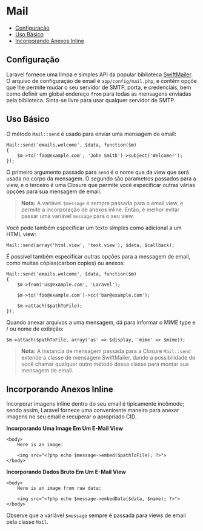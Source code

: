 # Mail

- [Configuração](#configuration)
- [Uso Básico](#basic-usage)
- [Incorporando Anexos Inline](#embedding-inline-attachments)

<a name="configuration"></a>
## Configuração

Laravel fornece uma limpa e simples API da popular biblioteca [SwiftMailer](http://swiftmailer.org). O arquivo de configuração de email é `app/config/mail.php`, e contém opçõe que lhe permite mudar o seu servidor de SMTP, porta, e credenciais, bem como definir um global endereço `from` para todas as mensagens enviadas pela biblioteca. Sinta-se livre para usar qualquer servidor de SMTP.

<a name="basic-usage"></a>
## Uso Básico

O método `Mail::send` é usado para enviar uma mensagem de email:

	Mail::send('emails.welcome', $data, function($m)
	{
		$m->to('foo@example.com', 'John Smith')->subject('Welcome!');
	});

O primeiro argumento passado para `send` é o nome que da view que será usada no corpo da mensagem. O segundo são parametros passados para a view, e o terceiro é uma Closure que permite você especificar outras várias opções para sua mensagem de email.

> **Nota:** A variável `$message` é sempre passada para o email view, e permite a incorporação de anexos inline. Então, é melhor evitar passar uma variável `message` para o seu view.

Você pode também especificar um texto simples como adicional a um HTML view:

	Mail::send(array('html.view', 'text.view'), $data, $callback);

É possível também especificar outras opções para a messagem de email, como muitas cópias(carbon copies) ou anexos:

	Mail::send('emails.welcome', $data, function($m)
	{
		$m->from('us@example.com', 'Laravel');

		$m->to('foo@example.com')->cc('bar@example.com');

		$m->attach($pathToFile);
	});

Quando anexar arquivos a uma mensagem, dá para informar o MIME type e / ou nome de exibição:

	$m->attach($pathToFile, array('as' => $display, 'mime' => $mime));

> **Nota:** A instancia de mensagem passada para a Closure `Mail::send` extende a classe de mensagem SwiftMailer, dando a possibilidade de você chamar qualquer outro método dessa classe para montar sua mensagem de email.

<a name="embedding-inline-attachments"></a>
## Incorporando Anexos Inline

Incorporar imagens inline dentro do seu email é tipicamente incômodo; sendo assim, Laravel fornece uma convenirente maneira para anexar imagens no seu email e recuperar o apropriado CID.

**Incorporando Uma Image Em Um E-Mail View**

	<body>
		Here is an image:

		<img src="<?php echo $message->embed($pathToFile); ?>">
	</body>

**Incorporando Dados Bruto Em Um E-Mail View**

	<body>
		Here is an image from raw data:

		<img src="<?php echo $message->embedData($data, $name); ?>">
	</body>

Observe que a variável `$message` sempre é passada para views de email pela classe `Mail`.
